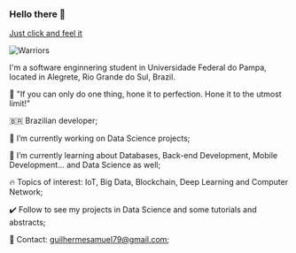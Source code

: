 ### Hello there 👋

[Just click and feel it](https://www.youtube.com/watch?v=SlqR2LTFDNQ&list=PL5cKPIIsKxtPHiEpvvWM0A4O6agfqK4cq&index=2&t=0s)

![Warriors](https://www.tec.com.pe/wp-content/uploads/2014/09/LoL-Imagine-Dragons-Warrior-2.jpg)

I'm a software enginnering student in Universidade Federal do Pampa, located in Alegrete, Rio Grande do Sul, Brazil.

🎯 "If you can only do one thing, hone it to perfection. Hone it to the utmost limit!"

🇧🇷 Brazilian developer;

🔭 I’m currently working on Data Science projects;

🌱 I’m currently learning about Databases, Back-end Development, Mobile Development... and Data Science as well;

🔥 Topics of interest: IoT, Big Data, Blockchain, Deep Learning and Computer Network;

✔️ Follow to see my projects in Data Science and some tutorials and abstracts; 

💬 Contact: guilhermesamuel79@gmail.com;
